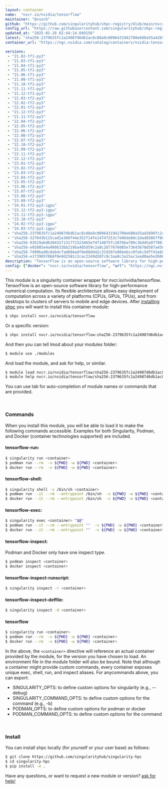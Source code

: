 ```yaml
---
layout: container
name:  "nvcr.io/nvidia/tensorflow"
maintainer: "@vsoch"
github: "https://github.com/singularityhub/shpc-registry/blob/main/nvcr.io/nvidia/tensorflow/container.yaml"
config_url: "https://raw.githubusercontent.com/singularityhub/shpc-registry/main/nvcr.io/nvidia/tensorflow/container.yaml"
updated_at: "2025-01-28 02:44:14.049156"
latest: "sha256-2379635fc1a24987d6db1ac8c88a9c0096431942708e680a55a42690fc2c404f.sig"
container_url: "https://ngc.nvidia.com/catalog/containers/nvidia:tensorflow/tags"

versions:
 - "21.02-tf1-py3"
 - "21.03-tf1-py3"
 - "21.04-tf1-py3"
 - "21.05-tf1-py3"
 - "21.06-tf1-py3"
 - "21.08-tf1-py3"
 - "21.10-tf1-py3"
 - "21.11-tf1-py3"
 - "21.12-tf1-py3"
 - "22.03-tf2-py3"
 - "22.02-tf2-py3"
 - "22.01-tf2-py3"
 - "21.12-tf2-py3"
 - "21.11-tf2-py3"
 - "22.04-tf2-py3"
 - "22.05-tf2-py3"
 - "22.06-tf2-py3"
 - "22.08-tf2-py3"
 - "22.07-tf2-py3"
 - "22.10-tf2-py3"
 - "22.09-tf2-py3"
 - "22.11-tf2-py3"
 - "22.12-tf2-py3"
 - "23.01-tf2-py3"
 - "23.02-tf2-py3"
 - "23.03-tf2-py3"
 - "23.04-tf2-py3"
 - "23.05-tf2-py3"
 - "23.06-tf2-py3"
 - "23.07-tf2-py3"
 - "23.08-tf2-py3"
 - "23.09-tf2-py3"
 - "24.01-tf2-py3-igpu"
 - "23.12-tf2-py3-igpu"
 - "23.11-tf2-py3-igpu"
 - "23.10-tf2-py3"
 - "24.02-tf2-py3-igpu"
 - "24.03-tf2-py3-igpu"
 - "sha256-2379635fc1a24987d6db1ac8c88a9c0096431942708e680a55a42690fc2c404f.sig"
 - "sha256-327643b115cad1e360f44e352f14fe14747253c7d46de0dc1dad658bff082595.sig"
 - "sha256-93529abd620432f131772323465e74f14875fc28766af89c3bd45a9770015bea.sig"
 - "sha256-e92085e4a980b33bb219ba485d59c2a8c2877676085e73643678d507a4561496.sig"
 - "sha256-7499bad0c8ab4cfad604adf8e88dd42c319207a96bebcc0fa5c5dff41e688f7d.sig"
 - "sha256-e173905f0b8f0e9d2581c2cac2249d28fc8c3aa0c3a15ac1ead0ae5e260670f6.sig"
description: "TensorFlow is an open-source software library for high-performance numerical computation. Its flexible architecture allows easy deployment of computation across a variety of platforms (CPUs, GPUs, TPUs), and from desktops to clusters of servers to mobile and edge devices."
config: {"docker": "nvcr.io/nvidia/tensorflow", "url": "https://ngc.nvidia.com/catalog/containers/nvidia:tensorflow/tags", "maintainer": "@vsoch", "description": "TensorFlow is an open-source software library for high-performance numerical computation. Its flexible architecture allows easy deployment of computation across a variety of platforms (CPUs, GPUs, TPUs), and from desktops to clusters of servers to mobile and edge devices.", "latest": {"sha256-2379635fc1a24987d6db1ac8c88a9c0096431942708e680a55a42690fc2c404f.sig": "sha256:47b78769be94c2c86bc91cce0fc33ea74ec20844c20c8558eb5877ebb789e059"}, "tags": {"21.02-tf1-py3": "sha256:74f3e5f4a60a312df811ee5104baa189d158697953a91e7768f777895bb1d438", "21.03-tf1-py3": "sha256:addbbdccb193849d58083154458318b2aa9b7945d9975284291b08b4336415e1", "21.04-tf1-py3": "sha256:fb948e24013e079fbba954dc0ce025d3648d8b12d343cd07d24e7ca14b66ba5b", "21.05-tf1-py3": "sha256:a6a89e9ac5db5e67434785268b52df2a06df2fb437eed2abaf54df06db5e4f78", "21.06-tf1-py3": "sha256:e7248bb1c64f9d9bba0eae2906f7dc64efc8bd6b775915268a8b8e215f5a5850", "21.08-tf1-py3": "sha256:63d4ee297a200b7e3f28acad2dc7ce91b48ca2388d0aaa6c9996a6676b7c8fac", "21.10-tf1-py3": "sha256:d0735da72fff9c1e789c1cbc10a0ff7df7b08271236c667486f9cc7699da6e3d", "21.11-tf1-py3": "sha256:91efc28e1f304f8989c344a8cf7e4e06ac85d1ea1388d57480d3dabae60bf365", "21.12-tf1-py3": "sha256:315f7b44486b59d642ab6b52d626aa66ec432f8a4bf7eb793acc4e47af6ab165", "22.03-tf2-py3": "sha256:bafc7d96a17aab5bbc6f6aed0d2c44d2bcff05148fc9680741a0f2d4fb750420", "22.02-tf2-py3": "sha256:d1e40b32306d3f517da1c249972254f193d6a860e2383f393acbe719e74c13fb", "22.01-tf2-py3": "sha256:64274c3f12592c37ee57f839981d18c046be399a41fd234caedacd9d803d15f4", "21.12-tf2-py3": "sha256:afb70040bc7982a7b23219a6a71298c76904e1a815ea70203f1b52d8a8dad65b", "21.11-tf2-py3": "sha256:03e12291e8a03aaf70d0cba6ae994b9738b79f4b939bfe4d416ea3e53027bbad", "22.04-tf2-py3": "sha256:c7450cdb0fb3737411f415b89e1866547317b757db8db85c30a0fd58becc2ef0", "22.05-tf2-py3": "sha256:f57af74cd8bb2145f649fb440dc6231986f1c6fd2ccedaeaee8995b5f3be2389", "22.06-tf2-py3": "sha256:ea76aabaa17ee0e308a443fa1e7666f98350865f266b02610a60791bd0feeb40", "22.08-tf2-py3": "sha256:b4db3bfef51088131142ab9379969a70c085b514399a04643d5af28e2d3c2852", "22.07-tf2-py3": "sha256:5ceb426d476b0c24104fd8b036d6c8f7ef0d1579b133f53158f891861cddab1f", "22.10-tf2-py3": "sha256:43cba5f7af3df606836e80e28676db111cc95a812e063d0c9a9f47b791a8fb31", "22.09-tf2-py3": "sha256:557d3b551e5b9dba53014a09fc6af2d0a97bfd871b47aa0027c8d992c4f4ccec", "22.11-tf2-py3": "sha256:9546a59d4eb6a4517f843bdf61a7e7279621ca4c2c74fb0da5f59c99dff3d259", "22.12-tf2-py3": "sha256:947e32a2649f805bc5159b4fbb9cd70111fc60d3129ccee595d50435df318a92", "23.01-tf2-py3": "sha256:e760ec46b2d13bc9e5b076fab69aec680287173ea1b532a19dbc00e76f8faa3f", "23.02-tf2-py3": "sha256:14b48be2c853407dd7a4a548d31348cb15a1eed369a6410f09a11ddd52d4b6d0", "23.03-tf2-py3": "sha256:e8ec1f070d9ed926c4c08e1faec0652c3442986491297259251908e9bb2688a8", "23.04-tf2-py3": "sha256:7d076c2420bfe5085e642d66f1ce13391a23714dbe05b37ad73cee79226c2f4c", "23.05-tf2-py3": "sha256:85f0ff81580cd644c0893e8c66ac768c4c3d09a59de8025927078fbb584aa73b", "23.06-tf2-py3": "sha256:11a010d10bde236da61970ea8ce6a1d0f7ac57c25129cf36839654c58cf146bf", "23.07-tf2-py3": "sha256:e33c842c79c3c010191df409dc561ccf99c5465e13e4a82a4419fadb1740e37e", "23.08-tf2-py3": "sha256:76fe2dad037a179f73707b23d164107674be89d796e13c8bcae55eb160fdd5a6", "23.09-tf2-py3": "sha256:ddc195f339a7eadc648b0bf17bed974a8d50043616af1c919a2fb8ba2dd0fc2f", "24.01-tf2-py3-igpu": "sha256:314dce9d158a62b0e067d04683e9dc5ea6ea0c844347d8fb08256b6f5a7ead30", "23.12-tf2-py3-igpu": "sha256:e2d506c3832831f5fac4148700808f5172b3bab3d53cffc0ecbfbb2d8230256e", "23.11-tf2-py3-igpu": "sha256:2e2c23a5a400e69bdaacb57ba2be8beed0a01d43569426e3ba6c219515c3eb04", "23.10-tf2-py3": "sha256:7499bad0c8ab4cfad604adf8e88dd42c319207a96bebcc0fa5c5dff41e688f7d", "24.02-tf2-py3-igpu": "sha256:3de8a232b25d658d7c5ae34c4fa04d1a9823b0a681636c8864f76d109a9528c9", "24.03-tf2-py3-igpu": "sha256:e0aa8f42a48bbfb4ab39884f7c8a47442bababfee65063efd6edcaa07e63d9e0", "sha256-2379635fc1a24987d6db1ac8c88a9c0096431942708e680a55a42690fc2c404f.sig": "sha256:47b78769be94c2c86bc91cce0fc33ea74ec20844c20c8558eb5877ebb789e059", "sha256-327643b115cad1e360f44e352f14fe14747253c7d46de0dc1dad658bff082595.sig": "sha256:67d0f345e03e888ce341ae483b259335c63446d3ced6952b2117f0125f21d68e", "sha256-93529abd620432f131772323465e74f14875fc28766af89c3bd45a9770015bea.sig": "sha256:545f80c56be22387df1ebdd07e628a0884a77945926f12bb1513e1f3c1ae264b", "sha256-e92085e4a980b33bb219ba485d59c2a8c2877676085e73643678d507a4561496.sig": "sha256:a349ca0071dd932e3723bca3021f8885e0817ea82a2fbd3471aeb8ee9a02fafd", "sha256-7499bad0c8ab4cfad604adf8e88dd42c319207a96bebcc0fa5c5dff41e688f7d.sig": "sha256:7c466b4f841ea27ed8c3ba422799c890a39546309c2ecd98d5d1e596f8d697b2", "sha256-e173905f0b8f0e9d2581c2cac2249d28fc8c3aa0c3a15ac1ead0ae5e260670f6.sig": "sha256:a6e2c61672684d3b76b2b87a71e8c1dc7099242bc8cba7aad022deaabf46ee58"}, "filter": ["21*"], "features": {"gpu": true}}
---
```


This module is a singularity container wrapper for nvcr.io/nvidia/tensorflow.
TensorFlow is an open-source software library for high-performance numerical computation. Its flexible architecture allows easy deployment of computation across a variety of platforms (CPUs, GPUs, TPUs), and from desktops to clusters of servers to mobile and edge devices.
After [installing shpc](#install) you will want to install this container module:


```bash
$ shpc install nvcr.io/nvidia/tensorflow
```

Or a specific version:

```bash
$ shpc install nvcr.io/nvidia/tensorflow:sha256-2379635fc1a24987d6db1ac8c88a9c0096431942708e680a55a42690fc2c404f.sig
```

And then you can tell lmod about your modules folder:

```bash
$ module use ./modules
```

And load the module, and ask for help, or similar.

```bash
$ module load nvcr.io/nvidia/tensorflow/sha256-2379635fc1a24987d6db1ac8c88a9c0096431942708e680a55a42690fc2c404f.sig
$ module help nvcr.io/nvidia/tensorflow/sha256-2379635fc1a24987d6db1ac8c88a9c0096431942708e680a55a42690fc2c404f.sig
```

You can use tab for auto-completion of module names or commands that are provided.

<br>

### Commands

When you install this module, you will be able to load it to make the following commands accessible.
Examples for both Singularity, Podman, and Docker (container technologies supported) are included.

#### tensorflow-run:

```bash
$ singularity run <container>
$ podman run --rm  -v ${PWD} -w ${PWD} <container>
$ docker run --rm  -v ${PWD} -w ${PWD} <container>
```

#### tensorflow-shell:

```bash
$ singularity shell -s /bin/sh <container>
$ podman run --it --rm --entrypoint /bin/sh  -v ${PWD} -w ${PWD} <container>
$ docker run --it --rm --entrypoint /bin/sh  -v ${PWD} -w ${PWD} <container>
```

#### tensorflow-exec:

```bash
$ singularity exec <container> "$@"
$ podman run --it --rm --entrypoint ""  -v ${PWD} -w ${PWD} <container> "$@"
$ docker run --it --rm --entrypoint ""  -v ${PWD} -w ${PWD} <container> "$@"
```

#### tensorflow-inspect:

Podman and Docker only have one inspect type.

```bash
$ podman inspect <container>
$ docker inspect <container>
```

#### tensorflow-inspect-runscript:

```bash
$ singularity inspect -r <container>
```

#### tensorflow-inspect-deffile:

```bash
$ singularity inspect -d <container>
```



#### tensorflow

```bash
$ singularity run <container>
$ podman run --rm  -v ${PWD} -w ${PWD} <container>
$ docker run --rm  -v ${PWD} -w ${PWD} <container>
```


In the above, the `<container>` directive will reference an actual container provided
by the module, for the version you have chosen to load. An environment file in the
module folder will also be bound. Note that although a container
might provide custom commands, every container exposes unique exec, shell, run, and
inspect aliases. For anycommands above, you can export:

 - SINGULARITY_OPTS: to define custom options for singularity (e.g., --debug)
 - SINGULARITY_COMMAND_OPTS: to define custom options for the command (e.g., -b)
 - PODMAN_OPTS: to define custom options for podman or docker
 - PODMAN_COMMAND_OPTS: to define custom options for the command

<br>

### Install

You can install shpc locally (for yourself or your user base) as follows:

```bash
$ git clone https://github.com/singularityhub/singularity-hpc
$ cd singularity-hpc
$ pip install -e .
```

Have any questions, or want to request a new module or version? [ask for help!](https://github.com/singularityhub/singularity-hpc/issues)